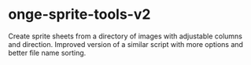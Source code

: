 # onge-sprite-tools-v2
Create sprite sheets from a directory of images with adjustable columns and direction. Improved version of a similar script with more options and better file name sorting.
